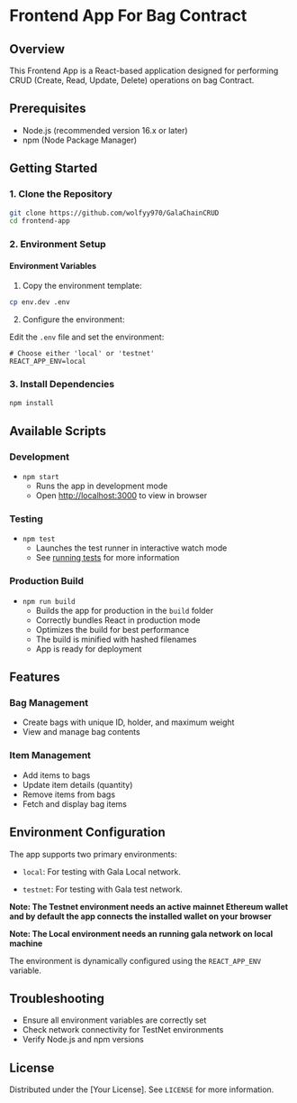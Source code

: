 # Frontend App For Bag Contract

## Overview

This Frontend App is a React-based application designed for performing CRUD (Create, Read, Update, Delete) operations on bag Contract. 

## Prerequisites

- Node.js (recommended version 16.x or later)
- npm (Node Package Manager)

## Getting Started

### 1. Clone the Repository

```bash
git clone https://github.com/wolfyy970/GalaChainCRUD
cd frontend-app
```

### 2. Environment Setup

#### Environment Variables

1. Copy the environment template:

```bash
cp env.dev .env
```

2. Configure the environment:

Edit the `.env` file and set the environment:

```env
# Choose either 'local' or 'testnet'
REACT_APP_ENV=local
```

### 3. Install Dependencies

```bash
npm install
```

## Available Scripts

### Development

- `npm start`
  - Runs the app in development mode
  - Open [http://localhost:3000](http://localhost:3000) to view in browser
  

### Testing

- `npm test`
  - Launches the test runner in interactive watch mode
  - See [running tests](https://facebook.github.io/create-react-app/docs/running-tests) for more information

### Production Build

- `npm run build`
  - Builds the app for production in the `build` folder
  - Correctly bundles React in production mode
  - Optimizes the build for best performance
  - The build is minified with hashed filenames
  - App is ready for deployment

## Features

### Bag Management
- Create bags with unique ID, holder, and maximum weight
- View and manage bag contents

### Item Management
- Add items to bags
- Update item details (quantity)
- Remove items from bags
- Fetch and display bag items

## Environment Configuration

The app supports two primary environments:
- `local`: For testing with Gala Local network.

- `testnet`: For testing with Gala test network.

**Note: The Testnet environment needs an active mainnet Ethereum wallet and by default the app connects the installed wallet on your browser**

**Note: The Local environment needs an running gala network on local machine**

The environment is dynamically configured using the `REACT_APP_ENV` variable.

 


## Troubleshooting

- Ensure all environment variables are correctly set
- Check network connectivity for TestNet environments
- Verify Node.js and npm versions


## License

Distributed under the [Your License]. See `LICENSE` for more information.

